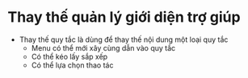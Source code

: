 # Thay thế quản lý giới diện trợ giúp
  * Thay thế quy tắc là dùng để thay thế nội dung một loại quy tắc
    * Menu có thể mới xây cùng dẫn vào quy tắc
    * Có thể kéo lấy sắp xếp
    * Có thể lựa chọn thao tác
